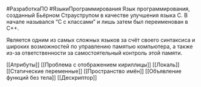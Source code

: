 #РазработкаПО #ЯзыкиПрограммирования
Язык программирования, созданный Бьёрном Страуструпом в качестве улучшения языка C. В начале назывался “C с классами” и лишь затем был переименован в C++.

Является одним из самых сложных языков за счёт своего синтаксиса и широких возможностей по управлению памятью компьютера, а также из-за ответственности за самостоятельный контроль этой памяти.

[[Атрибуты]]
[[Проблема с отображением кириллицы]]
[[Локаль]]
[[Статические переменные]]
[[Пространство имён]]
[[Объявление функций без тела]]
[[Дескриптор]]
